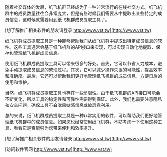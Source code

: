 随着社交媒体的发展，纸飞机群已经成为了一种非常流行的在线社交方式。纸飞机群中的成员数量往往会非常庞大，但是有些时候我们需要从中提取出某些特定的成员信息，这时候就需要用到纸飞机群成员提取工具了。

[想了解推广相关软件的朋友请登录 http://www.vst.tw](http://www.vst.tw)

纸飞机群成员提取工具是一种能够帮助我们从纸飞机群中提取出特定成员信息的软件。这些工具通常会基于纸飞机群的API接口来实现，可以实现自动化地提取、保存和管理纸飞机群成员信息。

使用纸飞机群成员提取工具可以带来很多的好处。首先，它可以节省人力成本，避免手动提取成员信息的繁琐过程。其次，它可以减少操作失误的可能性，提高效率和准确度。最后，它还可以帮助我们更好地管理纸飞机群的成员信息，方便日后的使用和维护。

当然，纸飞机群成员提取工具也存在一些局限性。由于纸飞机群的API接口可能会不断变化，所以工具的稳定性和可靠性需要得到保证。此外，我们也需要注意隐私和安全问题，确保工具不会泄露敏感信息或被恶意利用。

总的来说，纸飞机群成员提取工具是一种非常实用的软件，可以帮助我们更好地管理纸飞机群中的成员信息。如果您也经常使用纸飞机群，不妨考虑一下使用这种工具，看看它是否能够为您带来便利和效率提升。

[想了解推广相关软件的朋友请登录 http://www.vst.tw](http://www.vst.tw)


[访问软件官网 http://www.vst.tw](http://www.vst.tw)
